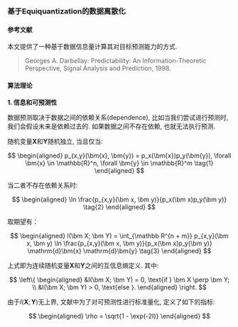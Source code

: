 ### 基于Equiquantization的数据离散化

#### 参考文献

本文提供了一种基于数据信息量计算其对目标预测能力的方式.

> Georges A. Darbellay: Predictability: An Information-Theoretic Perspective, Signal Analysis and Prediction, 1998.

#### 算法理论

**1. 信息和可预测性**

数据预测取决于数据之间的依赖关系(dependence), 比如当我们尝试进行预测时, 我们会假设未来是依赖过去的. 如果数据之间不存在依赖, 也就无法执行预测.

随机变量$\bm{X}$和$\bm{Y}$随机独立, 当且仅当:

$$
\begin{aligned}
p_{x,y}(\bm{x}, \bm{y}) = p_x(\bm{x})p_y(\bm{y}), \forall \bm{x} \in \mathbb{R}^n, \forall \bm{y} \in \mathbb{R}^m \tag{1}
\end{aligned}
$$

当二者不存在依赖关系时:

$$
\begin{aligned}
\ln \frac{p_{x,y}(\bm x, \bm y)}{p_x(\bm x)p_y(\bm y)} \tag{2} 
\end{aligned}
$$

取期望有：

$$
\begin{aligned}
I(\bm X; \bm Y) = \int_{\mathbb R^{n + m}} p_{x,y}(\bm x, \bm y) \ln \frac{p_{x,y}(\bm x, \bm y)}{p_x(\bm x)p_y(\bm y)} \mathrm{d}\bm{x} \mathrm{d}\bm{y} \tag{3}
\end{aligned}
$$

上式即为连续随机变量$\bm{X}$和$\bm{Y}$之间的互信息熵定义. 其中:

$$
\left\{
    \begin{aligned}
    &I(\bm X; \bm Y) = 0, \text{if } \bm X \perp \bm Y; \\
    &I(\bm X; \bm Y) > 0, \text{else }.
    \end{aligned}
\right.
$$

由于$I(\bm X; \bm Y)$无上界, 文献中为了对可预测性进行标准量化, 定义了如下的指标:

$$
\begin{aligned}
\rho = \sqrt{1 - \exp(-2I)}
\end{aligned}
$$
